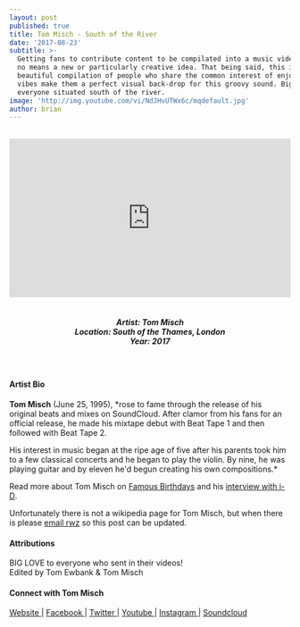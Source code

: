 ```yaml
---
layout: post
published: true
title: Tom Misch - South of the River
date: '2017-08-23'
subtitle: >-
  Getting fans to contribute content to be compilated into a music video is by
  no means a new or particularly creative idea. That being said, this is a
  beautiful compilation of people who share the common interest of enjoying good
  vibes make them a perfect visual back-drop for this groovy sound. Big up to
  everyone situated south of the river.
image: 'http://img.youtube.com/vi/NdJHvUTWx6c/mqdefault.jpg'
author: brian
---
```

<style>.embed-container { position: relative; padding-bottom: 56.25%; height: 0; overflow: hidden; max-width: 100%; } .embed-container iframe, .embed-container object, .embed-container embed { position: absolute; top: 0; left: 0; width: 100%; height: 100%; }</style><br />
<div class="embed-container">
<iframe allowfullscreen="" frameborder="0" height="315" src="https://www.youtube.com/embed/NdJHvUTWx6c?rel=0" width="560"></iframe></div>
<br>
<h5 style="text-align: center;">
Artist: Tom Misch <br>
Location: South of the Thames, London <br>
Year: 2017
</h5>
<br>



#### Artist Bio

**Tom Misch** (June 25, 1995), *rose to fame through the release of his original beats and mixes on SoundCloud. After clamor from his fans for an official release, he made his mixtape debut with Beat Tape 1 and then followed with Beat Tape 2.

His interest in music began at the ripe age of five after his parents took him to a few classical concerts and he began to play the violin. By nine, he was playing guitar and by eleven he'd begun creating his own compositions.* 

Read more about Tom Misch on <a href="http://www.famousbirthdays.com/people/tom-misch.html" target="_blank">Famous Birthdays</a> and his <a href="https://i-d.vice.com/en_uk/article/bjnpjq/get-to-know-killer-producer-tom-misch-as-we-share-the-exclusive-of-his-latest-track" target="_blank">interview with i-D</a>.

Unfortunately there is not a wikipedia page for Tom Misch, but when there is please [email rwz](mailto:rhymeswithzion@gmail.com) so this post can be updated.


#### Attributions

BIG LOVE to everyone who sent in their videos! 
<br>
Edited by Tom Ewbank & Tom Misch

#### Connect with Tom Misch

<a class="fa fa-globe" href="https://tommisch.com/" target="_blank"> Website </a> |
<a class="fa fa-facebook" href="https://www.facebook.com/tommisch123" target="_blank"> Facebook </a> |
<a class="fa fa-twitter" href="https://twitter.com/tommisch" target="_blank"> Twitter </a> |
<a class="fa fa-youtube" href="https://www.youtube.com/tommisch" target="_blank"> Youtube </a> |
<a class="fa fa-instagram" href="https://www.instagram.com/tommisch" target="_blank"> Instagram </a> |
<a class="fa fa-soundcloud" href="https://soundcloud.com/tommisch" target="_blank"> Soundcloud </a> 
